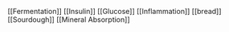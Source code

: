 [[Fermentation]]
[[Insulin]]
[[Glucose]]
[[Inflammation]]
[[bread]]
[[Sourdough]]
[[Mineral Absorption]]
